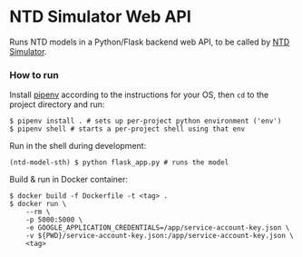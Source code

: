 # NTD Simulator Web API

Runs NTD models in a Python/Flask backend web API, to be called by [NTD Simulator](https://github.com/ArtRabbitStudio/ntd-simulator).

### How to run

Install [pipenv](https://drive.google.com/drive/folders/1Or6lUkymYd_p031xKGZLcnTV4GYf-oYb) according to the instructions for your OS, then `cd` to the project directory and run:

```
$ pipenv install . # sets up per-project python environment ('env')
$ pipenv shell # starts a per-project shell using that env
```

Run in the shell during development:

```
(ntd-model-sth) $ python flask_app.py # runs the model
```

Build & run in Docker container:

```
$ docker build -f Dockerfile -t <tag> .
$ docker run \
	--rm \
	-p 5000:5000 \
	-e GOOGLE_APPLICATION_CREDENTIALS=/app/service-account-key.json \
	-v ${PWD}/service-account-key.json:/app/service-account-key.json \
	<tag>
```